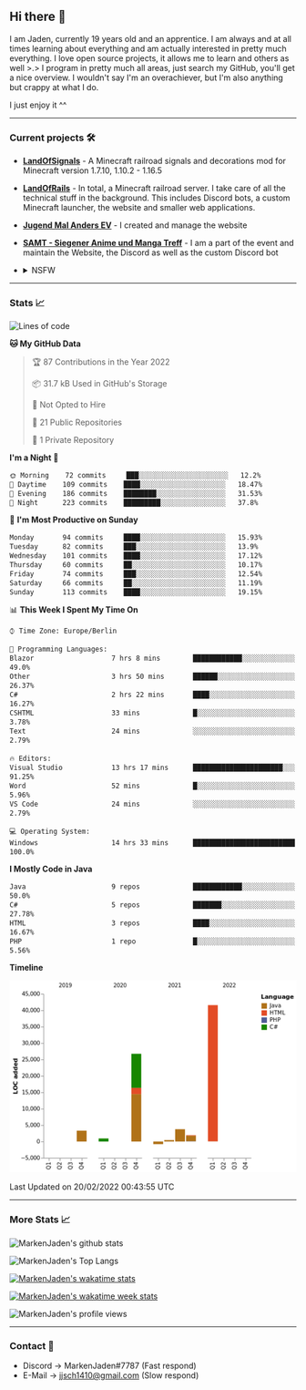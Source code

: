 ## Hi there 👋
I am Jaden, currently 19 years old and an apprentice. I am always and at all times learning about everything and am actually interested in pretty much everything. I love open source projects, it allows me to learn and others as well >.>
I program in pretty much all areas, just search my GitHub, you'll get a nice overview.
I wouldn't say I'm an overachiever, but I'm also anything but crappy at what I do.

I just enjoy it ^^

---

### Current projects 🛠

* [**LandOfSignals**](https://github.com/LandOfRails/LandOfSignals) - A Minecraft railroad signals and decorations mod for Minecraft version 1.7.10, 1.10.2 - 1.16.5
* [**LandOfRails**](https://github.com/LandOfRails) - In total, a Minecraft railroad server. I take care of all the technical stuff in the background. This includes Discord bots, a custom Minecraft launcher, the website and smaller web applications.
* [**Jugend Mal Anders EV**](https://jugendmalanders.de/) - I created and manage the website
* [**SAMT - Siegener Anime und Manga Treff**](https://github.com/Siegener-Anime-und-Manga-Treff-SAMT) - I am a part of the event and maintain the Website, the Discord as well as the custom Discord bot
* <details> 
  <summary>NSFW</summary>
  
  [**Nekos**](https://github.com/MarkenJaden/Nekos) - Website providing you with random lewd neko pics
  
</details>

---

### Stats 📈

<!--START_SECTION:waka-->
![Lines of code](https://img.shields.io/badge/From%20Hello%20World%20I%27ve%20Written-78%20Thousand%20lines%20of%20code-blue)

**🐱 My GitHub Data** 

> 🏆 87 Contributions in the Year 2022
 > 
> 📦 31.7 kB Used in GitHub's Storage 
 > 
> 🚫 Not Opted to Hire
 > 
> 📜 21 Public Repositories 
 > 
> 🔑 1 Private Repository 
 > 
**I'm a Night 🦉** 

```text
🌞 Morning    72 commits     ███░░░░░░░░░░░░░░░░░░░░░░   12.2% 
🌆 Daytime    109 commits    ████░░░░░░░░░░░░░░░░░░░░░   18.47% 
🌃 Evening    186 commits    ████████░░░░░░░░░░░░░░░░░   31.53% 
🌙 Night      223 commits    █████████░░░░░░░░░░░░░░░░   37.8%

```
📅 **I'm Most Productive on Sunday** 

```text
Monday       94 commits     ████░░░░░░░░░░░░░░░░░░░░░   15.93% 
Tuesday      82 commits     ███░░░░░░░░░░░░░░░░░░░░░░   13.9% 
Wednesday    101 commits    ████░░░░░░░░░░░░░░░░░░░░░   17.12% 
Thursday     60 commits     ██░░░░░░░░░░░░░░░░░░░░░░░   10.17% 
Friday       74 commits     ███░░░░░░░░░░░░░░░░░░░░░░   12.54% 
Saturday     66 commits     ██░░░░░░░░░░░░░░░░░░░░░░░   11.19% 
Sunday       113 commits    ████░░░░░░░░░░░░░░░░░░░░░   19.15%

```


📊 **This Week I Spent My Time On** 

```text
⌚︎ Time Zone: Europe/Berlin

💬 Programming Languages: 
Blazor                   7 hrs 8 mins        ████████████░░░░░░░░░░░░░   49.0% 
Other                    3 hrs 50 mins       ██████░░░░░░░░░░░░░░░░░░░   26.37% 
C#                       2 hrs 22 mins       ████░░░░░░░░░░░░░░░░░░░░░   16.27% 
CSHTML                   33 mins             █░░░░░░░░░░░░░░░░░░░░░░░░   3.78% 
Text                     24 mins             ░░░░░░░░░░░░░░░░░░░░░░░░░   2.79%

🔥 Editors: 
Visual Studio            13 hrs 17 mins      ██████████████████████░░░   91.25% 
Word                     52 mins             █░░░░░░░░░░░░░░░░░░░░░░░░   5.96% 
VS Code                  24 mins             ░░░░░░░░░░░░░░░░░░░░░░░░░   2.79%

💻 Operating System: 
Windows                  14 hrs 33 mins      █████████████████████████   100.0%

```

**I Mostly Code in Java** 

```text
Java                     9 repos             ████████████░░░░░░░░░░░░░   50.0% 
C#                       5 repos             ███████░░░░░░░░░░░░░░░░░░   27.78% 
HTML                     3 repos             ████░░░░░░░░░░░░░░░░░░░░░   16.67% 
PHP                      1 repo              █░░░░░░░░░░░░░░░░░░░░░░░░   5.56%

```


**Timeline**

![Chart not found](https://raw.githubusercontent.com/MarkenJaden/MarkenJaden/main/charts/bar_graph.png) 


 Last Updated on 20/02/2022 00:43:55 UTC
<!--END_SECTION:waka-->

---

### More Stats 📈

![MarkenJaden's github stats](https://github-readme-stats.vercel.app/api?username=MarkenJaden&count_private=true&show_icons=true&theme=radical)

![MarkenJaden's Top Langs](https://github-readme-stats.vercel.app/api/top-langs/?username=MarkenJaden&theme=radical)

[![MarkenJaden's wakatime stats](https://github-readme-stats.vercel.app/api/wakatime?username=MarkenJaden&theme=radical)](https://wakatime.com/@17f322c9-222a-48b4-9e15-983c41f7aed4)

[![MarkenJaden's wakatime week stats](https://wakatime.com/badge/user/17f322c9-222a-48b4-9e15-983c41f7aed4.svg)](https://wakatime.com/@17f322c9-222a-48b4-9e15-983c41f7aed4)

<!--[![MarkenJaden's Codewars stats](https://www.codewars.com/users/MarkenJaden/badges/large)](https://www.codewars.com/users/MarkenJaden)-->

![MarkenJaden's profile views](https://komarev.com/ghpvc/?username=MarkenJaden)

---

### Contact 💌

* Discord -> MarkenJaden#7787 (Fast respond)
* E-Mail -> jjsch1410@gmail.com (Slow respond)



<!--
**MarkenJaden/MarkenJaden** is a ✨ _special_ ✨ repository because its `README.md` (this file) appears on your GitHub profile.

Here are some ideas to get you started:

- 🔭 I’m currently working on ...
- 🌱 I’m currently learning ...
- 👯 I’m looking to collaborate on ...
- 🤔 I’m looking for help with ...
- 💬 Ask me about ...
- 📫 How to reach me: ...
- 😄 Pronouns: ...
- ⚡ Fun fact: ...
-->

